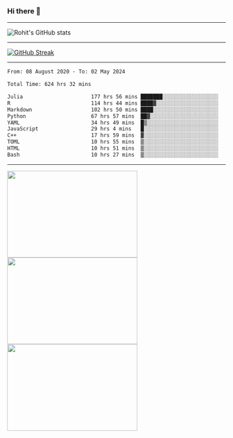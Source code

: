 ### Hi there 👋

<hr/>

![Rohit's GitHub stats](https://github-readme-stats.vercel.app/api?username=RohitRathore1&show_icons=true&theme=transparent)

<hr/>

[![GitHub Streak](http://github-readme-streak-stats.herokuapp.com?user=RohitRathore1&theme=dark&mode=weekly)](https://git.io/streak-stats)

<hr/>

<!--START_SECTION:waka-->

```txt
From: 08 August 2020 - To: 02 May 2024

Total Time: 624 hrs 32 mins

Julia                      177 hrs 56 mins ███████░░░░░░░░░░░░░░░░░░   28.49 %
R                          114 hrs 44 mins ████▓░░░░░░░░░░░░░░░░░░░░   18.37 %
Markdown                   102 hrs 50 mins ████░░░░░░░░░░░░░░░░░░░░░   16.47 %
Python                     67 hrs 57 mins  ██▓░░░░░░░░░░░░░░░░░░░░░░   10.88 %
YAML                       34 hrs 49 mins  █▒░░░░░░░░░░░░░░░░░░░░░░░   05.58 %
JavaScript                 29 hrs 4 mins   █░░░░░░░░░░░░░░░░░░░░░░░░   04.66 %
C++                        17 hrs 59 mins  ▓░░░░░░░░░░░░░░░░░░░░░░░░   02.88 %
TOML                       10 hrs 55 mins  ▒░░░░░░░░░░░░░░░░░░░░░░░░   01.75 %
HTML                       10 hrs 51 mins  ▒░░░░░░░░░░░░░░░░░░░░░░░░   01.74 %
Bash                       10 hrs 27 mins  ▒░░░░░░░░░░░░░░░░░░░░░░░░   01.67 %
```

<!--END_SECTION:waka-->

<hr/>

<p>
  <img src="https://wakatime.com/share/@TeAmp0is0N/0205e68a-e5ed-48bf-b870-3c94c1fa77d3.svg" width="300" height="200">
  <img src="https://wakatime.com/share/@TeAmp0is0N/3935ee43-08a3-493e-8b95-60c1f9204b15.svg" width="300" height="200">
  <img src="https://wakatime.com/share/@TeAmp0is0N/8717aacc-7340-44e0-abb1-987dc9823fcd.svg" width="300" height="200">
</p>





